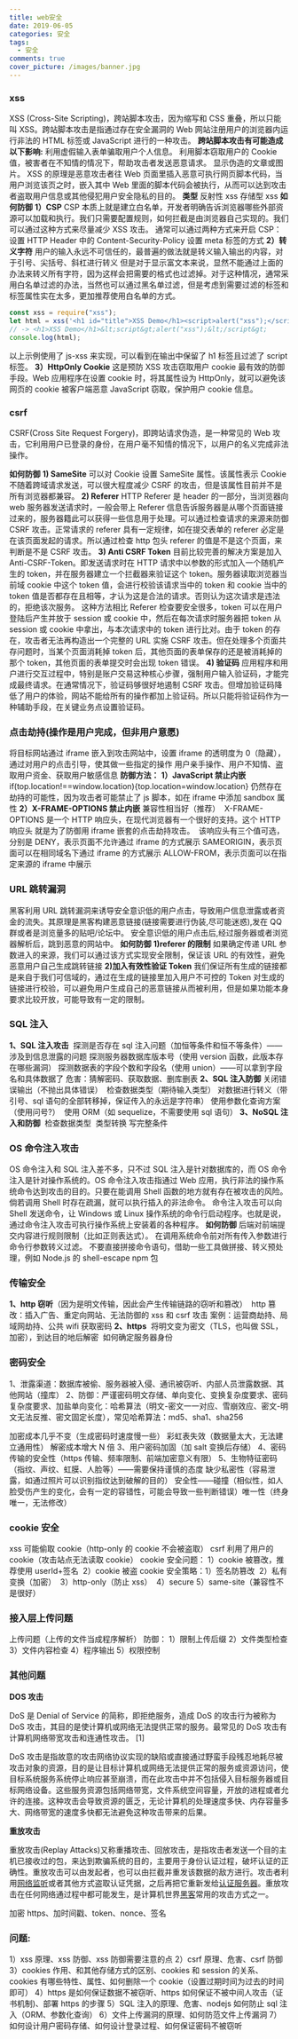 ```yaml
---
title: web安全
date: 2019-06-05
categories: 安全
tags:
  - 安全
comments: true
cover_picture: /images/banner.jpg
---
```


### xss

XSS (Cross-Site Scripting)，跨站脚本攻击，因为缩写和 CSS 重叠，所以只能叫 XSS。跨站脚本攻击是指通过存在安全漏洞的 Web 网站注册用户的浏览器内运行非法的 HTML 标签或 JavaScript 进行的一种攻击。
**跨站脚本攻击有可能造成以下影响:**
利用虚假输入表单骗取用户个人信息。
利用脚本窃取用户的 Cookie 值，被害者在不知情的情况下，帮助攻击者发送恶意请求。
显示伪造的文章或图片。
XSS 的原理是恶意攻击者往 Web 页面里插入恶意可执行网页脚本代码，当用户浏览该页之时，嵌入其中 Web 里面的脚本代码会被执行，从而可以达到攻击者盗取用户信息或其他侵犯用户安全隐私的目的。
**类型**
反射性 xss
存储型 xss
**如何防御**
**1）CSP**
CSP 本质上就是建立白名单，开发者明确告诉浏览器哪些外部资源可以加载和执行。我们只需要配置规则，如何拦截是由浏览器自己实现的。我们可以通过这种方式来尽量减少 XSS 攻击。
通常可以通过两种方式来开启 CSP：
设置 HTTP Header 中的 Content-Security-Policy
设置 meta 标签的方式
**2）转义字符**
用户的输入永远不可信任的，最普遍的做法就是转义输入输出的内容，对于引号、尖括号、斜杠进行转义
但是对于显示富文本来说，显然不能通过上面的办法来转义所有字符，因为这样会把需要的格式也过滤掉。对于这种情况，通常采用白名单过滤的办法，当然也可以通过黑名单过滤，但是考虑到需要过滤的标签和标签属性实在太多，更加推荐使用白名单的方式。

```javascript
const xss = require("xss");
let html = xss('<h1 id="title">XSS Demo</h1><script>alert("xss");</script>');
// -> <h1>XSS Demo</h1>&lt;script&gt;alert("xss");&lt;/script&gt;
console.log(html);
```

以上示例使用了 js-xss 来实现，可以看到在输出中保留了 h1 标签且过滤了 script 标签。
**3）HttpOnly Cookie**
这是预防 XSS 攻击窃取用户 cookie 最有效的防御手段。Web 应用程序在设置 cookie 时，将其属性设为 HttpOnly，就可以避免该网页的 cookie 被客户端恶意 JavaScript 窃取，保护用户 cookie 信息。

### csrf

CSRF(Cross Site Request Forgery)，即跨站请求伪造，是一种常见的 Web 攻击，它利用用户已登录的身份，在用户毫不知情的情况下，以用户的名义完成非法操作。

**如何防御**
**1) SameSite**
可以对 Cookie 设置 SameSite 属性。该属性表示 Cookie 不随着跨域请求发送，可以很大程度减少 CSRF 的攻击，但是该属性目前并不是所有浏览器都兼容。
**2) Referer**
HTTP Referer 是 header 的一部分，当浏览器向 web 服务器发送请求时，一般会带上 Referer 信息告诉服务器是从哪个页面链接过来的，服务器籍此可以获得一些信息用于处理。可以通过检查请求的来源来防御 CSRF 攻击。正常请求的 referer 具有一定规律，如在提交表单的 referer 必定是在该页面发起的请求。所以通过检查 http 包头 referer 的值是不是这个页面，来判断是不是 CSRF 攻击。
**3) Anti CSRF Token**
目前比较完善的解决方案是加入 Anti-CSRF-Token。即发送请求时在 HTTP 请求中以参数的形式加入一个随机产生的 token，并在服务器建立一个拦截器来验证这个 token。服务器读取浏览器当前域 cookie 中这个 token 值，会进行校验该请求当中的 token 和 cookie 当中的 token 值是否都存在且相等，才认为这是合法的请求。否则认为这次请求是违法的，拒绝该次服务。
这种方法相比 Referer 检查要安全很多，token 可以在用户登陆后产生并放于 session 或 cookie 中，然后在每次请求时服务器把 token 从 session 或 cookie 中拿出，与本次请求中的 token 进行比对。由于 token 的存在，攻击者无法再构造出一个完整的 URL 实施 CSRF 攻击。但在处理多个页面共存问题时，当某个页面消耗掉 token 后，其他页面的表单保存的还是被消耗掉的那个 token，其他页面的表单提交时会出现 token 错误。
**4) 验证码**
应用程序和用户进行交互过程中，特别是账户交易这种核心步骤，强制用户输入验证码，才能完成最终请求。在通常情况下，验证码够很好地遏制 CSRF 攻击。但增加验证码降低了用户的体验，网站不能给所有的操作都加上验证码。所以只能将验证码作为一种辅助手段，在关键业务点设置验证码。

### 点击劫持(操作是用户完成，但非用户意愿)

将目标网站通过 iframe 嵌入到攻击网站中，设置 iframe 的透明度为 0（隐藏），通过对用户的点击引导，使其做一些指定的操作
用户亲手操作、用户不知情、盗取用户资金、获取用户敏感信息
**防御方法：**
**1）JavaScript 禁止内嵌**
​ if(top.location!==window.location){top.location=window.location}
​ 仍然存在劫持的可能性，因为攻击者可能禁止了 js 脚本，如在 iframe 中添加 sandbox 属性
**2）X-FRAME-OPTIONS 禁止内嵌**
​ 兼容性相当好（推荐）
​ X-FRAME-OPTIONS 是一个 HTTP 响应头，在现代浏览器有一个很好的支持。这个 HTTP 响应头 就是为了防御用 iframe 嵌套的点击劫持攻击。
​ 该响应头有三个值可选，分别是
​ DENY，表示页面不允许通过 iframe 的方式展示
​ SAMEORIGIN，表示页面可以在相同域名下通过 iframe 的方式展示
​ ALLOW-FROM，表示页面可以在指定来源的 iframe 中展示

### URL 跳转漏洞

黑客利用 URL 跳转漏洞来诱导安全意识低的用户点击，导致用户信息泄露或者资金的流失。其原理是黑客构建恶意链接(链接需要进行伪装,尽可能迷惑),发在 QQ 群或者是浏览量多的贴吧/论坛中。
安全意识低的用户点击后,经过服务器或者浏览器解析后，跳到恶意的网站中。
**如何防御**
**1)referer 的限制**
如果确定传递 URL 参数进入的来源，我们可以通过该方式实现安全限制，保证该 URL 的有效性，避免恶意用户自己生成跳转链接
**2)加入有效性验证 Token**
我们保证所有生成的链接都是来自于我们可信域的，通过在生成的链接里加入用户不可控的 Token 对生成的链接进行校验，可以避免用户生成自己的恶意链接从而被利用，但是如果功能本身要求比较开放，可能导致有一定的限制。

### SQL 注入

**1、SQL 注入攻击**
​ 探测是否存在 sql 注入问题（加恒等条件和恒不等条件）——涉及到信息泄露的问题
​ 探测服务器数据库版本号（使用 version 函数，此版本存在哪些漏洞）
​ 探测数据表的字段个数和字段名（使用 union）——可以拿到字段名和具体数据了
​ 危害：猜解密码、获取数据、删库删表
**2、SQL 注入防御**
​ 关闭错误输出（不抛出具体错误）
​ 检查数据类型（期待输入类型）
​ 对数据进行转义（带引号、sql 语句的全部转移掉，保证传入的永远是字符串）
​ 使用参数化查询方案（使用问号?）
​ 使用 ORM（如 sequelize，不需要使用 sql 语句）
**3、NoSQL 注入和防御**
​ 检查数据类型
​ 类型转换
​ 写完整条件

### OS 命令注入攻击

OS 命令注入和 SQL 注入差不多，只不过 SQL 注入是针对数据库的，而 OS 命令注入是针对操作系统的。OS 命令注入攻击指通过 Web 应用，执行非法的操作系统命令达到攻击的目的。只要在能调用 Shell 函数的地方就有存在被攻击的风险。倘若调用 Shell 时存在疏漏，就可以执行插入的非法命令。
命令注入攻击可以向 Shell 发送命令，让 Windows 或 Linux 操作系统的命令行启动程序。也就是说，通过命令注入攻击可执行操作系统上安装着的各种程序。
**如何防御**
后端对前端提交内容进行规则限制（比如正则表达式）。
在调用系统命令前对所有传入参数进行命令行参数转义过滤。
不要直接拼接命令语句，借助一些工具做拼接、转义预处理，例如 Node.js 的 shell-escape npm 包

### 传输安全

**1、http 窃听**（因为是明文传输，因此会产生传输链路的窃听和篡改）
​ http 篡改：插入广告、重定向网站、无法防御的 xss 和 csrf 攻击
​ 案例：运营商劫持、局域网劫持、公共 wifi 获取密码
**2、https**
​ 将明文变为密文（TLS，也叫做 SSL，加密），到达目的地后解密
​ 如何确定服务器身份

### 密码安全

1、泄露渠道：数据库被偷、服务器被入侵、通讯被窃听、内部人员泄露数据、其他网站（撞库）
2、防御：严谨密码明文存储、单向变化、变换复杂度要求、密码复杂度要求、加盐
​ 单向变化：哈希算法（明文-密文一一对应、雪崩效应、密文-明文无法反推、密文固定长度），常见哈希算法：md5、sha1、sha256

加密成本几乎不变（生成密码时速度慢一些）
彩虹表失效（数据量太大，无法建立通用性）
解密成本增大 N 倍
3、用户密码加固（加 salt 变换后存储）
4、密码传输的安全性（https 传输、频率限制、前端加密意义有限）
5、生物特征密码（指纹、声纹、虹膜、人脸等）——需要保持谨慎的态度
​ 缺少私密性（容易泄露，如通过照片可以识别指纹达到破解的目的）
​ 安全性——碰撞（相似性，如人脸受伤产生的变化，会有一定的容错性，可能会导致一些判断错误）
​ 唯一性（终身唯一，无法修改）

### cookie 安全

xss 可能偷取 cookie（http-only 的 cookie 不会被盗取）
csrf 利用了用户的 cookie（攻击站点无法读取 cookie）
cookie 安全问题：
​ 1）cookie 被篡改，推荐使用 userId+签名
​ 2）cookie 被盗
cookie 安全策略：
​ 1）签名防篡改
​ 2）私有变换（加密）
​ 3）http-only（防止 xss）
​ 4）secure
​ 5）same-site（兼容性不是很好）

### 接入层上传问题

上传问题（上传的文件当成程序解析）
防御：
1）限制上传后缀
2）文件类型检查
3）文件内容检查
4）程序输出
5）权限控制

### 其他问题

**DOS 攻击**

DoS 是 Denial of Service 的简称，即拒绝服务，造成 DoS 的攻击行为被称为 DoS 攻击，其目的是使计算机或网络无法提供正常的服务。最常见的 DoS 攻击有计算机网络带宽攻击和连通性攻击。 [1]

DoS 攻击是指故意的攻击网络协议实现的缺陷或直接通过野蛮手段残忍地耗尽被攻击对象的资源，目的是让目标计算机或网络无法提供正常的服务或资源访问，使目标系统服务系统停止响应甚至崩溃，而在此攻击中并不包括侵入目标服务器或目标网络设备。这些服务资源包括网络带宽，文件系统空间容量，开放的进程或者允许的连接。这种攻击会导致资源的匮乏，无论计算机的处理速度多快、内存容量多大、网络带宽的速度多快都无法避免这种攻击带来的后果。

**重放攻击**

重放攻击(Replay Attacks)又称重播攻击、回放攻击，是指攻击者发送一个目的主机已接收过的包，来达到欺骗系统的目的，主要用于身份认证过程，破坏认证的正确性。重放攻击可以由发起者，也可以由拦截并重发该数据的敌方进行。攻击者利用[网络监听](https://baike.baidu.com/item/%E7%BD%91%E7%BB%9C%E7%9B%91%E5%90%AC/10914318)或者其他方式盗取认证凭据，之后再把它重新发给[认证服务器](https://baike.baidu.com/item/%E8%AE%A4%E8%AF%81%E6%9C%8D%E5%8A%A1%E5%99%A8)。重放攻击在任何网络通过程中都可能发生，是计算机世界[黑客](https://baike.baidu.com/item/%E9%BB%91%E5%AE%A2/118396)常用的攻击方式之一。

加密 https、加时间戳、token、nonce、签名

### 问题:

1）xss 原理、xss 防御、xss 防御需要注意的点
2）csrf 原理、危害、csrf 防御
3）cookies 作用、和其他存储方式的区别、cookies 和 session 的关系、cookies 有哪些特性、属性、如何删除一个 cookie（设置过期时间为过去的时间即可）
4）https 是如何保证数据不被窃听、https 如何保证不被中间人攻击（证书机制)、部署 https 的步骤
5）SQL 注入的原理、危害、nodejs 如何防止 sql 注入（ORM、参数化查询）
6）文件上传漏洞的原理、如何防范文件上传漏洞
7）如何设计用户密码存储、如何设计登录过程、如何保证密码不被窃听
